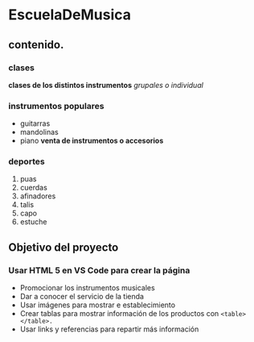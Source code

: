 # EscuelaDeMusica
 ## contenido.
### clases
**clases de los distintos instrumentos**
*grupales o individual*

### instrumentos populares 
* guitarras
* mandolinas
* piano
  **venta de instrumentos o accesorios**
### deportes
1. puas
2. cuerdas
3. afinadores
4. talis
5. capo
6. estuche

## Objetivo del proyecto

### Usar HTML 5 en VS Code para crear la página

* Promocionar los instrumentos musicales
* Dar a conocer el servicio de la tienda
* Usar imágenes para mostrar e establecimiento
* Crear tablas para mostrar información de los productos con `<table> </table>.`
* Usar links y referencias para repartir más información
  
